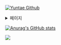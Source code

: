 <a href="https://github.com/CODEYT95/Introduce"><img src="https://capsule-render.vercel.app/api?type=waving&color=auto&height=300&section=header&text=Yuntae%20Github&fontSize=90&animation=fadeIn&fontAlignY=38&desc=Thank%20you%20for%20visiting%20my%20Github!&descAlignY=55&descAlign=67" alt="Yuntae Github"></a>


<details>
<summary>
  페이지
</summary>
   <a href="https://www.notion.so/MySpace-f3b106a8dabd4ba38d3058b684fb17bb"><img src="https://img.shields.io/badge/Notion-black?style=flat&logo=notion&logoColor=white"/></a>
</details>


[![Anurag's GitHub stats](https://github-readme-stats.vercel.app/api?username=CODEYT95)](https://github.com/anuraghazra/github-readme-stats)

<img src="https://capsule-render.vercel.app/api?type=waving&color=auto&height=150&section=footer&text=Thank%20you%20for%20reading%20my%20post.&fontSize=40&fontAlignY=70"/>
